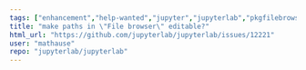 ```yaml
---
tags: ["enhancement","help-wanted","jupyter","jupyterlab","pkgfilebrowser"]
title: "make paths in \"File browser\" editable?"
html_url: "https://github.com/jupyterlab/jupyterlab/issues/12221"
user: "mathause"
repo: "jupyterlab/jupyterlab"
---
```


